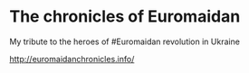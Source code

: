 # The chronicles of Euromaidan
My tribute to the heroes of #Euromaidan revolution in Ukraine

http://euromaidanchronicles.info/
